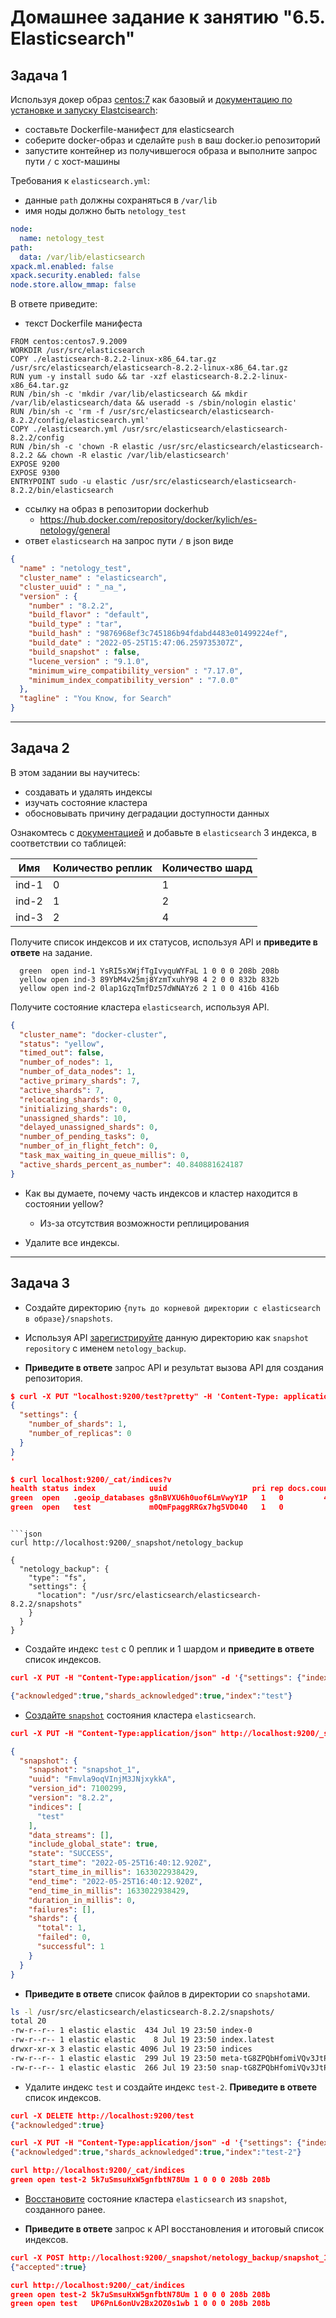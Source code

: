 # Домашнее задание к занятию "6.5. Elasticsearch"

## Задача 1



Используя докер образ [centos:7](https://hub.docker.com/_/centos) как базовый и
[документацию по установке и запуску Elastcisearch](https://www.elastic.co/guide/en/elasticsearch/reference/current/targz.html):

- составьте Dockerfile-манифест для elasticsearch
- соберите docker-образ и сделайте `push` в ваш docker.io репозиторий
- запустите контейнер из получившегося образа и выполните запрос пути `/` c хост-машины

Требования к `elasticsearch.yml`:
- данные `path` должны сохраняться в `/var/lib`
- имя ноды должно быть `netology_test`

```yml
node:
  name: netology_test
path:
  data: /var/lib/elasticsearch
xpack.ml.enabled: false
xpack.security.enabled: false
node.store.allow_mmap: false
```

В ответе приведите:
- текст Dockerfile манифеста
```docker
FROM centos:centos7.9.2009
WORKDIR /usr/src/elasticsearch
COPY ./elasticsearch-8.2.2-linux-x86_64.tar.gz /usr/src/elasticsearch/elasticsearch-8.2.2-linux-x86_64.tar.gz
RUN yum -y install sudo && tar -xzf elasticsearch-8.2.2-linux-x86_64.tar.gz
RUN /bin/sh -c 'mkdir /var/lib/elasticsearch && mkdir /var/lib/elasticsearch/data && useradd -s /sbin/nologin elastic'
RUN /bin/sh -c 'rm -f /usr/src/elasticsearch/elasticsearch-8.2.2/config/elasticsearch.yml'
COPY ./elasticsearch.yml /usr/src/elasticsearch/elasticsearch-8.2.2/config
RUN /bin/sh -c 'chown -R elastic /usr/src/elasticsearch/elasticsearch-8.2.2 && chown -R elastic /var/lib/elasticsearch'
EXPOSE 9200
EXPOSE 9300
ENTRYPOINT sudo -u elastic /usr/src/elasticsearch/elasticsearch-8.2.2/bin/elasticsearch
```

- ссылку на образ в репозитории dockerhub
    - https://hub.docker.com/repository/docker/kylich/es-netology/general
- ответ `elasticsearch` на запрос пути `/` в json виде
```json
{
  "name" : "netology_test",
  "cluster_name" : "elasticsearch",
  "cluster_uuid" : "_na_",
  "version" : {
    "number" : "8.2.2",
    "build_flavor" : "default",
    "build_type" : "tar",
    "build_hash" : "9876968ef3c745186b94fdabd4483e01499224ef",
    "build_date" : "2022-05-25T15:47:06.259735307Z",
    "build_snapshot" : false,
    "lucene_version" : "9.1.0",
    "minimum_wire_compatibility_version" : "7.17.0",
    "minimum_index_compatibility_version" : "7.0.0"
  },
  "tagline" : "You Know, for Search"
}
```
---

## Задача 2

В этом задании вы научитесь:
- создавать и удалять индексы
- изучать состояние кластера
- обосновывать причину деградации доступности данных

Ознакомтесь с [документацией](https://www.elastic.co/guide/en/elasticsearch/reference/current/indices-create-index.html)
и добавьте в `elasticsearch` 3 индекса, в соответствии со таблицей:

| Имя | Количество реплик | Количество шард |
|-----|-------------------|-----------------|
| ind-1| 0 | 1 |
| ind-2 | 1 | 2 |
| ind-3 | 2 | 4 |

Получите список индексов и их статусов, используя API и **приведите в ответе** на задание.

```
  green  open ind-1 YsRI5sXWjfTgIvyquWYFaL 1 0 0 0 208b 208b
  yellow open ind-3 89YbM4v25mj8YzmTxuhY98 4 2 0 0 832b 832b
  yellow open ind-2 0lap1GzqTmfDz57dWNAYz6 2 1 0 0 416b 416b

```

Получите состояние кластера `elasticsearch`, используя API.

```json
{
  "cluster_name": "docker-cluster",
  "status": "yellow",
  "timed_out": false,
  "number_of_nodes": 1,
  "number_of_data_nodes": 1,
  "active_primary_shards": 7,
  "active_shards": 7,
  "relocating_shards": 0,
  "initializing_shards": 0,
  "unassigned_shards": 10,
  "delayed_unassigned_shards": 0,
  "number_of_pending_tasks": 0,
  "number_of_in_flight_fetch": 0,
  "task_max_waiting_in_queue_millis": 0,
  "active_shards_percent_as_number": 40.840881624187
}
```

- Как вы думаете, почему часть индексов и кластер находится в состоянии yellow?
  - Из-за отсутствия возможности реплицирования

- Удалите все индексы.
---
## Задача 3

- Создайте директорию `{путь до корневой директории с elasticsearch в образе}/snapshots`.

- Используя API [зарегистрируйте](https://www.elastic.co/guide/en/elasticsearch/reference/current/snapshots-register-repository.html#snapshots-register-repository)
данную директорию как `snapshot repository` c именем `netology_backup`.

- **Приведите в ответе** запрос API и результат вызова API для создания репозитория.

```json
$ curl -X PUT "localhost:9200/test?pretty" -H 'Content-Type: application/json' -d'
{
  "settings": {
    "number_of_shards": 1,
    "number_of_replicas": 0
  }
}
'

$ curl localhost:9200/_cat/indices?v
health status index            uuid                   pri rep docs.count docs.deleted store.size pri.store.size
green  open   .geoip_databases g8nBVXU6h0uof6LmVwyY1P   1   0         41            0     60.1mb         60.1mb
green  open   test             m0QmFpaggRRGx7hg5VD040   1   0          0            0       226b           226b
```

```

```json
curl http://localhost:9200/_snapshot/netology_backup

{
  "netology_backup": {
    "type": "fs",
    "settings": {
      "location": "/usr/src/elasticsearch/elasticsearch-8.2.2/snapshots"
    }
  }
}
```

- Создайте индекс `test` с 0 реплик и 1 шардом и **приведите в ответе** список индексов.

```json
curl -X PUT -H "Content-Type:application/json" -d '{"settings": {"index": {"number_of_shards": 1, "number_of_replicas": 0}}}' http://localhost:9200/test

{"acknowledged":true,"shards_acknowledged":true,"index":"test"}
```

- [Создайте `snapshot`](https://www.elastic.co/guide/en/elasticsearch/reference/current/snapshots-take-snapshot.html)
состояния кластера `elasticsearch`.

```json
curl -X PUT -H "Content-Type:application/json" http://localhost:9200/_snapshot/netology_backup/snapshot_1?wait_for_completion=true

{
  "snapshot": {
    "snapshot": "snapshot_1",
    "uuid": "Fmvla9oqVInjM3JNjxykkA",
    "version_id": 7100299,
    "version": "8.2.2",
    "indices": [
      "test"
    ],
    "data_streams": [],
    "include_global_state": true,
    "state": "SUCCESS",
    "start_time": "2022-05-25T16:40:12.920Z",
    "start_time_in_millis": 1633022938429,
    "end_time": "2022-05-25T16:40:12.920Z",
    "end_time_in_millis": 1633022938429,
    "duration_in_millis": 0,
    "failures": [],
    "shards": {
      "total": 1,
      "failed": 0,
      "successful": 1
    }
  }
}

```

- **Приведите в ответе** список файлов в директории со `snapshot`ами.

```sh
ls -l /usr/src/elasticsearch/elasticsearch-8.2.2/snapshots/
total 20
-rw-r--r-- 1 elastic elastic  434 Jul 19 23:50 index-0
-rw-r--r-- 1 elastic elastic    8 Jul 19 23:50 index.latest
drwxr-xr-x 3 elastic elastic 4096 Jul 19 23:50 indices
-rw-r--r-- 1 elastic elastic  299 Jul 19 23:50 meta-tG8ZPQbHfomiVQv3JtP6p3.dat
-rw-r--r-- 1 elastic elastic  266 Jul 19 23:50 snap-tG8ZPQbHfomiVQv3JtP6p3.dat
```

- Удалите индекс `test` и создайте индекс `test-2`. **Приведите в ответе** список индексов.

```json
curl -X DELETE http://localhost:9200/test
{"acknowledged":true}

curl -X PUT -H "Content-Type:application/json" -d '{"settings": {"index": {"number_of_shards": 1, "number_of_replicas": 0}}}' http://localhost:9200/test-2
{"acknowledged":true,"shards_acknowledged":true,"index":"test-2"}

curl http://localhost:9200/_cat/indices
green open test-2 5k7uSmsuHxW5gnfbtN78Um 1 0 0 0 208b 208b
```

- [Восстановите](https://www.elastic.co/guide/en/elasticsearch/reference/current/snapshots-restore-snapshot.html) состояние
кластера `elasticsearch` из `snapshot`, созданного ранее.

- **Приведите в ответе** запрос к API восстановления и итоговый список индексов.

```json
curl -X POST http://localhost:9200/_snapshot/netology_backup/snapshot_1/_restore
{"accepted":true}

curl http://localhost:9200/_cat/indices
green open test-2 5k7uSmsuHxW5gnfbtN78Um 1 0 0 0 208b 208b
green open test   UP6PnL6onUv2Bx2OZ0s1wb 1 0 0 0 208b 208b
```
